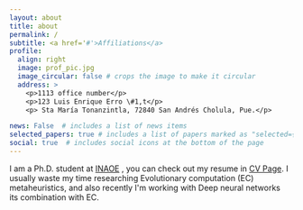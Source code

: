 ```yaml
---
layout: about
title: about
permalink: /
subtitle: <a href='#'>Affiliations</a> 
profile:
  align: right
  image: prof_pic.jpg
  image_circular: false # crops the image to make it circular
  address: >
    <p>1113 office number</p>
    <p>123 Luis Enrique Erro \#1,t</p>
    <p> Sta María Tonanzintla, 72840 San Andrés Cholula, Pue.</p>

news: False  # includes a list of news items
selected_papers: true # includes a list of papers marked as "selected={true}"
social: true  # includes social icons at the bottom of the page
---
```

I am a  Ph.D. student at [INAOE]("https://www.inaoep.mx/) , you can check out my resume in [CV Page](/cv/).
I usually waste my time researching Evolutionary computation (EC)  metaheuristics, and also recently I'm working with Deep neural networks  
its combination with EC.

